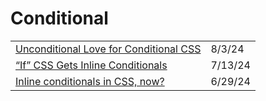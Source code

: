 # Conditional

|                                                                                                                        |         |
| ---------------------------------------------------------------------------------------------------------------------- | ------- |
| [Unconditional Love for Conditional CSS](https://app.daily.dev/posts/unconditional-love-for-conditional-css-5neaupmqx) | 8/3/24  |
| [“If” CSS Gets Inline Conditionals](https://css-tricks.com/if-css-gets-inline-conditionals/)                           | 7/13/24 |
| [Inline conditionals in CSS, now?](https://lea.verou.me/blog/2024/css-conditionals-now/)                               | 6/29/24 |
